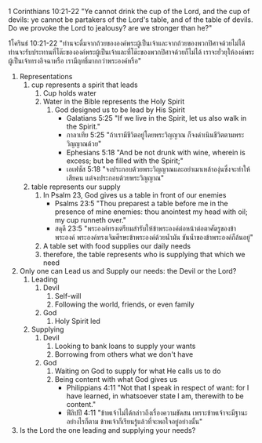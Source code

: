 1 Corinthians 10:21-22 "Ye cannot drink the cup of the Lord, and the cup of devils: ye cannot be partakers of the Lord's table, and of the table of devils. Do we provoke the Lord to jealousy? are we stronger than he?"

1โครินธ์ 10:21-22 "ท่านจะดื่มจากถ้วยขององค์พระผู้เป็นเจ้าและจากถ้วยของพวกปิศาจด้วยไม่ได้ ท่านจะรับประทานที่โต๊ะขององค์พระผู้เป็นเจ้าและที่โต๊ะของพวกปิศาจด้วยก็ไม่ได้ เราจะยั่วยุให้องค์พระผู้เป็นเจ้าทรงอิจฉาหรือ เรามีฤทธิ์มากกว่าพระองค์หรือ"

1. Representations
	1. cup represents a spirit that leads
		1. Cup holds water	
		2. Water in the Bible represents the Holy Spirit
			1. God designed us to be lead by His Spirit	
				- Galatians 5:25 "If we live in the Spirit, let us also walk in the Spirit."
				- กาลาเทีย 5:25 "ถ้าเรามีชีวิตอยู่โดยพระวิญญาณ ก็จงดำเนินชีวิตตามพระวิญญาณด้วย"
				- Ephesians 5:18 "And be not drunk with wine, wherein is excess; but be filled with the Spirit;"
        		- เอเฟซัส 5:18 "จงประกอบด้วยพระวิญญาณและอย่าเมาเหล้าองุ่นซึ่งจะทำให้เสียคน แต่จงประกอบด้วยพระวิญญาณ"
	2. table represents our supply
		1. In Psalm 23, God gives us a table in front of our enemies
			- Psalms 23:5 "Thou preparest a table before me in the presence of mine enemies: thou anointest my head with oil; my cup runneth over."
            - สดุดี 23:5 "พระองค์ทรงเตรียมสำรับให้ข้าพระองค์ต่อหน้าต่อตาศัตรูของข้าพระองค์ พระองค์ทรงเจิมศีรษะข้าพระองค์ด้วยน้ำมัน ขันน้ำของข้าพระองค์ก็ล้นอยู่"
        2. A table set with food supplies our daily needs
        3. therefore, the table represents who is supplying that which we need
2. Only one can Lead us and Supply our needs: the Devil or the Lord?
	1. Leading
		1. Devil
			1. Self-will
			2. Following the world, friends, or even family
		2. God
			1. Holy Spirit led
	2. Supplying
		1. Devil
			1. Looking to bank loans to supply your wants
			2. Borrowing from others what we don't have
		2. God
			1. Waiting on God to supply for what He calls us to do
			2. Being content with what God gives us
				- Philippians 4:11 "Not that I speak in respect of want: for I have learned, in whatsoever state I am, therewith to be content."
				- ฟีลิปปี 4:11 "ข้าพเจ้าไม่ได้กล่าวถึงเรื่องความขัดสน เพราะข้าพเจ้าจะมีฐานะอย่างไรก็ตาม ข้าพเจ้าก็เรียนรู้แล้วที่จะพอใจอยู่อย่างนั้น"
1. Is the Lord the one leading and supplying your needs?
